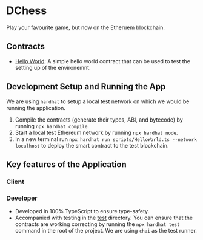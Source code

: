 # DChess

Play your favourite game, but now on the Etheruem blockchain.

## Contracts

- [Hello World](./contracts/HelloWorld.sol): A simple hello world contract that can be used to test the setting up of the environemnt.

## Development Setup and Running the App

We are using `hardhat` to setup a local test network on which we would be running the application.

1. Compile the contracts (generate their types, ABI, and bytecode) by running `npx hardhat compile`.
2. Start a local test Ethereum network by running `npx hardhat node`.
3. In a new terminal run `npx hardhat run scripts/HelloWorld.ts --network localhost` to deploy the smart contract to the test blockchain.

## Key features of the Application

### Client

### Developer

- Developed in 100% TypeScript to ensure type-safety.
- Accompanied with testing in the [test](./test/) directory. You can ensure that the contracts are working correcting by running the `npx hardhat test` command in the root of the project. We are using `chai` as the test runner.
